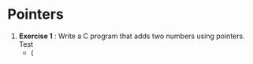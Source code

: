 # Pointers 
1. **Exercise 1** : Write a C program that adds two numbers using pointers.
	Test 
	- (
